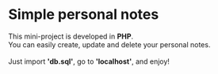 # Simple personal notes
This mini-project is developed in <b>PHP</b>. <br>
You can easily create, update and delete your personal notes.<br><br>
Just import <b>'db.sql'</b>, go to <b>'localhost'</b>, and enjoy!
